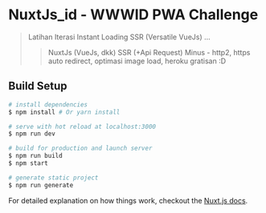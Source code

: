 # NuxtJs_id - WWWID PWA Challenge

> Latihan Iterasi Instant Loading SSR (Versatile VueJs) ...
>> NuxtJs (VueJs, dkk)
>> SSR (+Api Request)
>> Minus - http2, https auto redirect, optimasi image load, heroku gratisan :D

## Build Setup

``` bash
# install dependencies
$ npm install # Or yarn install

# serve with hot reload at localhost:3000
$ npm run dev

# build for production and launch server
$ npm run build
$ npm start

# generate static project
$ npm run generate
```

For detailed explanation on how things work, checkout the [Nuxt.js docs](https://github.com/nuxt/nuxt.js).
